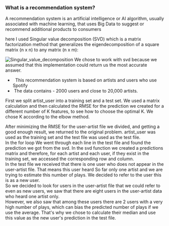 ### What is a recommendation system?

A recommendation system is an artificial intelligence or AI algorithm, usually associated with machine learning, that uses Big Data to suggest or recommend additional products to consumers

here I used Singular value decomposition (SVD) which is a matrix factorization method that generalizes the eigendecomposition of a square matrix (n x n) to any matrix (n x m):

![Singular_value_decomposition](https://user-images.githubusercontent.com/121479608/222916535-73046fc7-d831-4245-a3a5-a766d3fbcba6.gif)
We chose to work with svd because we assumed that this implementation could return us the most accurate answer.


- &nbsp; This recommendation system is based on artists and users who use Spotify
- &nbsp;The data contains - 2000 users and close to 20,000 artists.

First we split artist_user into a training set and a test set. We used a matrix calculation and then calculated the RMSE for the prediction we created for a different number of K features, to see how to choose the optimal K. We chose K according to the elbow method.

After minimizing the RMSE for the user-artist file we divided, and getting a good enough result, we returned to the original problem. artist_user was used as the training set and the test file was used as the test file. <br>
In the for loop We went through each line in the test file and found the prediction we got from the svd. In the svd function we created a predictions matrix
and therefore, for each artist and each user, if they exist in the training set, we accessed the corresponding row and column.<br>
In the test file we received that there is one user who does not appear in the user-artist file. That means this user heard
So far only one artist and we are trying to estimate this number of plays. We decided to refer to the user this is as a new user. <br>
So we decided to look for users in the user-artist file that we could refer to even as new users, we saw that there are eight users in the user-artist data who heard one artist only. <br>
However, we also saw that among these users there are 2 users with a very high number of plays, which can bias the predicted number of plays if we use the average. That's why we chose to calculate their median and use this value as the new user's prediction in the test file.<br>
